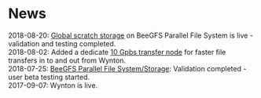 # News

2018-08-20: <a href="{{ '/about/specs.html#scratch-storage' | relative_url }}">Global scratch storage</a> on BeeGFS Parallel File System is live - validation and testing completed.<br/>
2018-08-02: Added a dedicate <a href="{{ '/about/specs.html#data-transfer-nodes' | relative_url }}">10 Gpbs transfer node</a> for faster file transfers in to and out from Wynton.<br/>
2018-07-25: <a href="{{ '/about/specs.html#scratch-storage' | relative_url }}">BeeGFS Parallel File System/Storage</a>: Validation completed - user beta testing started.<br/>
2017-09-07: Wynton is live.
